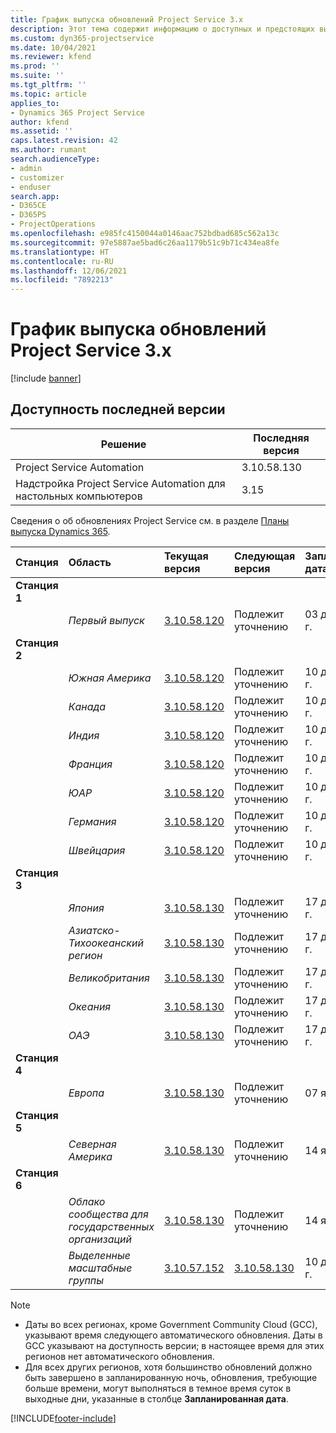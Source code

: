 ```yaml
---
title: График выпуска обновлений Project Service 3.x
description: Этот тема содержит информацию о доступных и предстоящих выпусках Dynamics 365 Project Service Automation.
ms.custom: dyn365-projectservice
ms.date: 10/04/2021
ms.reviewer: kfend
ms.prod: ''
ms.suite: ''
ms.tgt_pltfrm: ''
ms.topic: article
applies_to:
- Dynamics 365 Project Service
author: kfend
ms.assetid: ''
caps.latest.revision: 42
ms.author: rumant
search.audienceType:
- admin
- customizer
- enduser
search.app:
- D365CE
- D365PS
- ProjectOperations
ms.openlocfilehash: e985fc4150044a0146aac752bdbad685c562a13c
ms.sourcegitcommit: 97e5887ae5bad6c26aa1179b51c9b71c434ea8fe
ms.translationtype: HT
ms.contentlocale: ru-RU
ms.lasthandoff: 12/06/2021
ms.locfileid: "7892213"
---
```

# <a name="update-release-schedule-for-project-service-3x"></a>График выпуска обновлений Project Service 3.x

[!include [banner](../includes/psa-now-project-operations.md)]

## <a name="latest-version-availability"></a>Доступность последней версии

| Решение  | Последняя версия |
|-------|----|
| Project Service Automation    | 3.10.58.130 |
| Надстройка Project Service Automation для настольных компьютеров                | 3.15          |

Сведения о об обновлениях Project Service см. в разделе [Планы выпуска Dynamics 365](/dynamics365/release-plans/). 

| Станция  | Область | Текущая версия | Следующая версия |  Запланированная дата
| :---   | :---   | :---   | :---   |:---   |         
|<strong>Станция 1</strong> | |  |  | |
| | <i>Первый выпуск</i> | [3.10.58.120](whats-new-ur-37.md) | Подлежит уточнению | 03 декабря 2021 г.
|<strong>Станция 2</strong> | |  |  | |
| | <i>Южная Америка</i> | [3.10.58.120](whats-new-ur-37.md) | Подлежит уточнению | 10 декабря 2021 г.
| | <i>Канада</i> | [3.10.58.120](whats-new-ur-37.md) | Подлежит уточнению | 10 декабря 2021 г.
| | <i>Индия</i> | [3.10.58.120](whats-new-ur-37.md) | Подлежит уточнению | 10 декабря 2021 г.
| | <i>Франция</i> | [3.10.58.120](whats-new-ur-37.md) | Подлежит уточнению | 10 декабря 2021 г.
| | <i>ЮАР</i> | [3.10.58.120](whats-new-ur-37.md) | Подлежит уточнению | 10 декабря 2021 г.
| | <i>Германия</i> | [3.10.58.120](whats-new-ur-37.md) | Подлежит уточнению | 10 декабря 2021 г.
| | <i>Швейцария</i> | [3.10.58.120](whats-new-ur-37.md) | Подлежит уточнению | 10 декабря 2021 г.
|<strong>Станция 3</strong> | |  |  | |
| | <i>Япония</i> | [3.10.58.130](whats-new-ur-37-5.md) | Подлежит уточнению | 17 декабря 2021 г.
| | <i>Азиатско-Тихоокеанский регион</i> | [3.10.58.130](whats-new-ur-37-5.md) | Подлежит уточнению | 17 декабря 2021 г.
| | <i>Великобритания</i> | [3.10.58.130](whats-new-ur-37-5.md) | Подлежит уточнению | 17 декабря 2021 г.
| | <i>Океания</i> | [3.10.58.130](whats-new-ur-37-5.md) | Подлежит уточнению | 17 декабря 2021 г.
| | <i>ОАЭ</i> | [3.10.58.130](whats-new-ur-37-5.md) | Подлежит уточнению | 17 декабря 2021 г.
|<strong>Станция 4</strong> | |  |  | |
| | <i>Европа</i> | [3.10.58.130](whats-new-ur-37-5.md) | Подлежит уточнению | 07 января 2022 г.
|<strong>Станция 5</strong> | |  |  | |
| | <i>Северная Америка</i> | [3.10.58.130](whats-new-ur-37-5.md) | Подлежит уточнению | 14 января 2022 г.
|<strong>Станция 6</strong> | |  |  | |
| | <i>Облако сообщества для государственных организаций</i> | [3.10.58.130](whats-new-ur-37-5.md) | Подлежит уточнению | 14 января 2022 г.
| | <i>Выделенные масштабные группы</i> | [3.10.57.152](whats-new-ur-36.md) | [3.10.58.130](whats-new-ur-37-5.md) | 10 декабря 2021 г.



>[!Note]
> - Даты во всех регионах, кроме Government Community Cloud (GCC), указывают время следующего автоматического обновления. Даты в GCC указывают на доступность версии; в настоящее время для этих регионов нет автоматического обновления.
> - Для всех других регионов, хотя большинство обновлений должно быть завершено в запланированную ночь, обновления, требующие больше времени, могут выполняться в темное время суток в выходные дни, указанные в столбце **Запланированная дата**.


[!INCLUDE[footer-include](../includes/footer-banner.md)]
